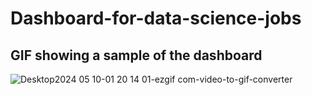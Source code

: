 # Dashboard-for-data-science-jobs

## GIF showing a sample of the dashboard
![Desktop2024 05 10-01 20 14 01-ezgif com-video-to-gif-converter](https://github.com/AkhileshKolambekar/Dashboard-for-data-science-jobs/assets/86556963/fc2df6ac-1ae2-4bfa-ab2b-bc67cf682f8f)
